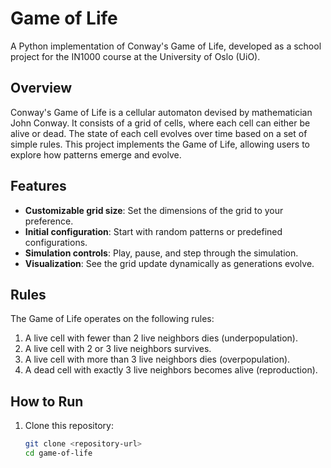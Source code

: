 # Game of Life

A Python implementation of Conway's Game of Life, developed as a school project for the IN1000 course at the University of Oslo (UiO).

## Overview

Conway's Game of Life is a cellular automaton devised by mathematician John Conway. It consists of a grid of cells, where each cell can either be alive or dead. The state of each cell evolves over time based on a set of simple rules. This project implements the Game of Life, allowing users to explore how patterns emerge and evolve.

## Features

- **Customizable grid size**: Set the dimensions of the grid to your preference.
- **Initial configuration**: Start with random patterns or predefined configurations.
- **Simulation controls**: Play, pause, and step through the simulation.
- **Visualization**: See the grid update dynamically as generations evolve.

## Rules

The Game of Life operates on the following rules:
1. A live cell with fewer than 2 live neighbors dies (underpopulation).
2. A live cell with 2 or 3 live neighbors survives.
3. A live cell with more than 3 live neighbors dies (overpopulation).
4. A dead cell with exactly 3 live neighbors becomes alive (reproduction).

## How to Run

1. Clone this repository:
   ```bash
   git clone <repository-url>
   cd game-of-life
